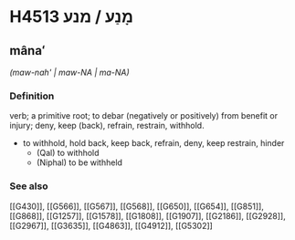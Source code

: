 # H4513 מָנַע / מנע

## mânaʻ

_(maw-nah' | maw-NA | ma-NA)_

### Definition

verb; a primitive root; to debar (negatively or positively) from benefit or injury; deny, keep (back), refrain, restrain, withhold.

- to withhold, hold back, keep back, refrain, deny, keep restrain, hinder
    - (Qal) to withhold
    - (Niphal) to be withheld
### See also

[[G430]], [[G566]], [[G567]], [[G568]], [[G650]], [[G654]], [[G851]], [[G868]], [[G1257]], [[G1578]], [[G1808]], [[G1907]], [[G2186]], [[G2928]], [[G2967]], [[G3635]], [[G4863]], [[G4912]], [[G5302]]

